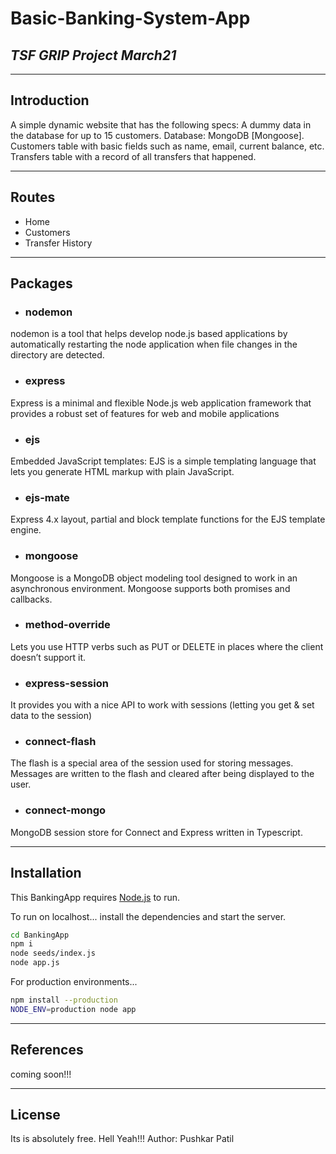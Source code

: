 # Basic-Banking-System-App
## _TSF GRIP Project March21_ 
***
## Introduction
A simple dynamic website that has the following specs: A dummy data in the database for up to 15 customers. Database: MongoDB [Mongoose]. Customers table with basic fields such as name, email, current balance, etc. Transfers table with a record of all transfers that happened.
***
## Routes
- Home
- Customers
- Transfer History

***
## Packages
- ### nodemon 
nodemon is a tool that helps develop node.js based applications by automatically restarting the node application when file changes in the directory are detected.
- ### express
Express is a minimal and flexible Node.js web application framework that provides a robust set of features for web and mobile applications
- ### ejs
Embedded JavaScript templates: EJS is a simple templating language that lets you generate HTML markup with plain JavaScript. 
- ### ejs-mate
Express 4.x layout, partial and block template functions for the EJS template engine.
- ### mongoose
Mongoose is a MongoDB object modeling tool designed to work in an asynchronous environment. Mongoose supports both promises and callbacks.
- ### method-override
Lets you use HTTP verbs such as PUT or DELETE in places where the client doesn’t support it.
- ### express-session
It provides you with a nice API to work with sessions (letting you get & set data to the session)
- ### connect-flash
The flash is a special area of the session used for storing messages. Messages are written to the flash and cleared after being displayed to the user. 
- ### connect-mongo
MongoDB session store for Connect and Express written in Typescript.

***
## Installation
This BankingApp requires [Node.js](https://nodejs.org/) to run.

To run on localhost... install the dependencies and start the server.

```sh
cd BankingApp
npm i
node seeds/index.js
node app.js
```

For production environments...

```sh
npm install --production
NODE_ENV=production node app
```

***
## References
coming soon!!!

***
## License
Its is absolutely free. Hell Yeah!!!
Author: Pushkar Patil
